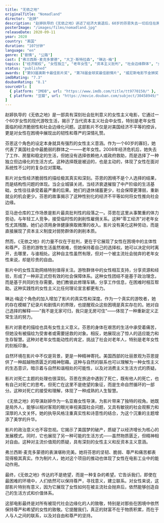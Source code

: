 ```yaml
---
title: "无依之地"
originalTitle: "Nomadland"
director: "赵婷"
description: "赵婷执导的《无依之地》讲述了经济大衰退后，60岁的芬恩失去一切后住在房车里，在美国西部过着现代游牧生活的故事。影片深刻探讨了经济不稳定对女性的影响，以及在资本主义社会中寻求尊严与自由的可能性。"
posterImage: "/images/films/nomadland.jpg"
releaseDate: 2020-09-11
year: 2020
country: "美国"
duration: "107分钟"
language: "en"
genre: ["剧情", "公路"]
cast: ["弗兰西斯·麦克多蒙德", "大卫·斯特拉森", "琳达·梅"]
topics: ["经济赋权", "女性独立", "老年女性", "资本主义批判", "社会边缘群体", "女性坚韧"]
status: "published"
awards: ["第93届奥斯卡最佳影片奖", "第78届金球奖最佳剧情片", "威尼斯电影节金狮奖"]
imdbRating: "7.3"
doubanRating: "8.1"
sourceUrl: [
  { platform: "IMDB", url: "https://www.imdb.com/title/tt9770150/" },
  { platform: "豆瓣", url: "https://movie.douban.com/subject/30458949/" }
]
---
```


赵婷执导的《无依之地》是一部具有深刻社会批判意义的女性主义电影，它通过一个60岁女性的现代游牧生活，揭示了当代资本主义社会中女性，特别是老年女性面临的经济脆弱性和社会边缘化问题。这部影片不仅是对美国经济不平等的控诉，更是对女性在困境中展现出的韧性和尊严的深情礼赞。

芬恩这个角色的设定本身就具有强烈的女性主义意涵。作为一个60岁的寡妇，她代表了美国社会中最脆弱的群体之一——老年女性。2008年经济危机后，她失去了工作、房屋和稳定的生活，但她没有选择依赖他人或政府救助，而是选择了一种独立但边缘化的生活方式。这种选择既是被迫的，也是主动的，体现了女性在面对系统性不公时的复杂应对策略。

影片对女性经济脆弱性的描绘极其真实和深刻。芬恩的困境不是个人选择的结果，而是结构性问题的体现。当企业城镇关闭，当经济衰退摧毁了中产阶级的生活基础，女性往往承受着最严重的后果。她们的退休储蓄更少，社会保障更薄弱，重新就业的机会更少。芬恩的故事揭示了这种性别化的经济不平等如何将女性推向社会边缘。

亚马逊仓库的工作场景是影片最具批判性的段落之一。芬恩在这里从事繁重的体力劳动，与年轻工人竞争，接受临时性的剥削性雇佣关系。这种"零工经济"对老年女性尤其残酷，她们必须用身体健康换取微薄的收入。影片没有美化这种劳动，而是直接展现了资本主义制度对弱势群体的剥削本质。

然而，《无依之地》的力量不仅在于批判，更在于它展现了女性在困境中的主体性和尊严。芬恩的游牧生活虽然艰难，但她保持着自己的选择权。她可以决定何时离开，去哪里，与谁相处。这种自主性虽然有限，但对一个被主流社会抛弃的老年女性来说，却是珍贵的自由。

影片中的女性互助网络特别值得关注。游牧群体中的女性相互支持，分享资源和经验，形成了一种非正式但有效的社会保障体系。这种女性团结不是基于政治理念，而是基于共同的生存需要。她们教彼此修理车辆，分享工作信息，在困难时相互帮助。这种实践性的女性主义比任何理论宣言都更有力。

琳达·梅这个角色的加入增加了影片的真实性和深度。作为一个真实的游牧者，她的存在模糊了纪录片和剧情片的界限，也提醒观众这些困境是真实存在的。她对自己选择的解释——"我不是无家可归，我只是无房可住"——体现了一种重新定义正常生活的努力。

影片对衰老的描绘也具有女性主义意义。芬恩的身体在艰苦的生活中承受着痛苦，但她没有被描绘为受害者或需要拯救的对象。相反，她展现出了惊人的适应能力和生存智慧。这种对老年女性能动性的肯定，挑战了社会对老年人，特别是老年女性的刻板印象。

自然环境在影片中不仅是背景，更是一种精神寄托。美国西部的壮丽景观为芬恩提供了一种超越物质匮乏的精神慰藉。这种与自然的联系也可以理解为一种女性主义的生态意识，暗示着与自然和谐相处的可能性，以及对消费主义生活方式的质疑。

影片对死亡主题的处理也很深刻。芬恩在旅途中遇到了死亡，既有他人的死亡，也有自己对死亡的思考。但死亡在这里不是绝望的象征，而是生命自然循环的一部分。这种对死亡的接受和理解，体现了一种成熟的人生智慧。

《无依之地》的导演赵婷作为一名亚裔女性导演，为影片带来了独特的视角。她既是局外人，能够以相对客观的眼光审视美国社会问题，又具有敏锐的社会观察力和深厚的人文关怀。她的执导风格注重真实性和诗意性的结合，为这个沉重的主题增添了美学的升华。

影片的政治意义也不容忽视。它揭示了美国梦的破产，质疑了以经济增长为核心的发展模式。同时，它也展现了另一种可能的生活方式——虽然物质匮乏，但精神相对自由。这种对主流价值观的质疑，具有深刻的女性主义和反资本主义意涵。

弗兰西斯·麦克多蒙德的表演堪称完美。她将芬恩的坚韧、脆弱、尊严和痛苦都表现得极其真实。作为制片人，她对这个项目的推动也体现了女性在电影工业中的能动作用。

最终，《无依之地》传达的不是绝望，而是一种复杂的希望。它告诉我们，即使在最困难的环境中，人们依然可以保持尊严，寻找意义，建立联系。对女性来说，这部影片特别有意义，因为它展现了女性如何在被主流社会抛弃后，依然能够创造自己的生活方式和价值体系。

这部电影最终是对所有被现代社会边缘化的人的致敬，特别是对那些在困境中依然保持尊严和希望的女性的致敬。它提醒我们，真正的财富不在于物质积累，而在于人与人之间的联系，以及对自由和尊严的坚持。